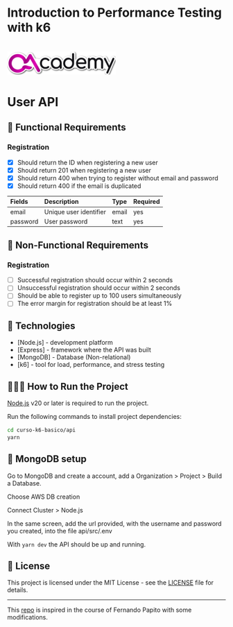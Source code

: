# Introduction to Performance Testing with k6

<h1 align="left">
    <img src=".github/logo-stiker.svg" width="250px">
</h1>

# User API

## 🔖 Functional Requirements

### Registration

- [X] Should return the ID when registering a new user
- [X] Should return 201 when registering a new user
- [X] Should return 400 when trying to register without email and password
- [X] Should return 400 if the email is duplicated

| Fields   | Description                          | Type     | Required    |
| :------- | :----------------------------------- | :------- | :---------- |
| email    | Unique user identifier               | email    | yes         |
| password | User password                        | text     | yes         |

## 🔖 Non-Functional Requirements

### Registration

- [ ] Successful registration should occur within 2 seconds
- [ ] Unsuccessful registration should occur within 2 seconds
- [ ] Should be able to register up to 100 users simultaneously
- [ ] The error margin for registration should be at least 1%

## 🚀 Technologies

- [Node.js] - development platform
- [Express] - framework where the API was built
- [MongoDB] - Database (Non-relational)
- [k6] - tool for load, performance, and stress testing

## 👨🏻‍💻 How to Run the Project

[Node.js](https://nodejs.org/) v20 or later is required to run the project.

Run the following commands to install project dependencies:

```sh
cd curso-k6-basico/api
yarn
```

## 💾 MongoDB setup

Go to MongoDB and create a account, add a Organization > Project > Build a Database.

Choose AWS DB creation

Connect Cluster > Node.js

In the same screen, add the url provided, with the username and password you created, into the file api/src/.env

With ```yarn dev``` the API should be up and running.

## 📝 License

This project is licensed under the MIT License - see the [LICENSE](LICENSE) file for details.

---

This [repo](https://github.com/weareqacademy/curso-k6-basico) is inspired in the course of Fernando Papito with some modifications.
